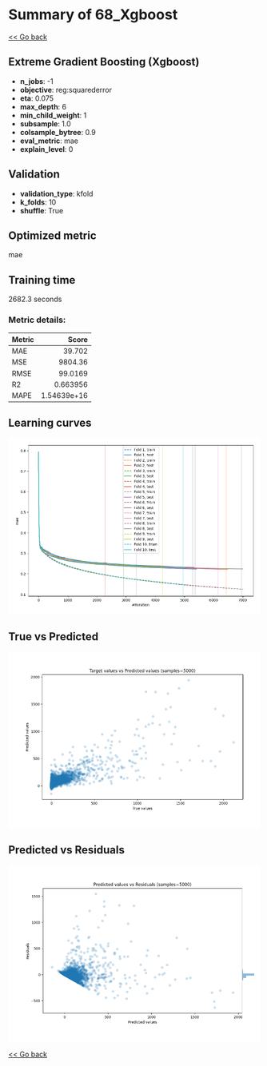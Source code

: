 # Summary of 68_Xgboost

[<< Go back](../README.md)


## Extreme Gradient Boosting (Xgboost)
- **n_jobs**: -1
- **objective**: reg:squarederror
- **eta**: 0.075
- **max_depth**: 6
- **min_child_weight**: 1
- **subsample**: 1.0
- **colsample_bytree**: 0.9
- **eval_metric**: mae
- **explain_level**: 0

## Validation
 - **validation_type**: kfold
 - **k_folds**: 10
 - **shuffle**: True

## Optimized metric
mae

## Training time

2682.3 seconds

### Metric details:
| Metric   |          Score |
|:---------|---------------:|
| MAE      |   39.702       |
| MSE      | 9804.36        |
| RMSE     |   99.0169      |
| R2       |    0.663956    |
| MAPE     |    1.54639e+16 |



## Learning curves
![Learning curves](learning_curves.png)
## True vs Predicted

![True vs Predicted](true_vs_predicted.png)


## Predicted vs Residuals

![Predicted vs Residuals](predicted_vs_residuals.png)



[<< Go back](../README.md)
